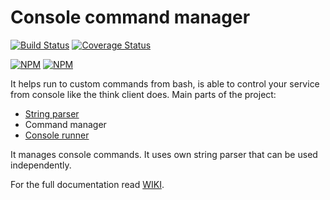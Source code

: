 # Console command manager
[![Build Status](https://travis-ci.org/vlikin/console.svg?branch=master)](https://travis-ci.org/vlikin/console)
[![Coverage Status](https://coveralls.io/repos/github/vlikin/console/badge.svg?branch=master)](https://coveralls.io/github/vlikin/console?branch=master)

[![NPM](https://nodei.co/npm/console.png?downloads=true&downloadRank=true)](https://nodei.co/npm/console/)
[![NPM](https://nodei.co/npm-dl/console.png?months=9&height=3)](https://nodei.co/npm/console/)

It helps run to custom commands from bash, is able to control your service from console like the think client does.
Main parts of the project:
* [String parser](https://github.com/vlikin/console/wiki/String-parser)
* Command manager
* [Console runner](https://github.com/vlikin/console/wiki/Console-command-manager-implementation)

It manages console commands. It uses own string parser that can be used independently.

For the full documentation read [WIKI](https://github.com/vlikin/console/wiki).